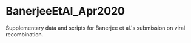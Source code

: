 # BanerjeeEtAl_Apr2020
Supplementary data and scripts for Banerjee et al.'s submission on viral recombination.
